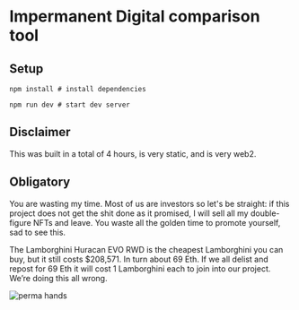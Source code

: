 # Impermanent Digital comparison tool

## Setup

```
npm install # install dependencies

npm run dev # start dev server
```

## Disclaimer

This was built in a total of 4 hours, is very static, and is very web2.

## Obligatory

You are wasting my time. Most of us are investors so let's be straight: if this
project does not get the shit done as it promised, I will sell all my
double-figure NFTs and leave. You waste all the golden time to promote
yourself, sad to see this.

The Lamborghini Huracan EVO RWD is the cheapest Lamborghini you can buy, but it
still costs $208,571. In turn about 69 Eth. If we all delist and repost for 69
Eth it will cost 1 Lamborghini each to join into our project. We’re doing this
all wrong.

![perma hands](https://github.com/nickdandakis/impermanent-tools/blob/main/public/images/perma-hands.png?raw=true)
